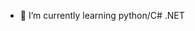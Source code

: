 - 🌱 I’m currently learning python/C# .NET


<!---
nazham/nazham is a ✨ special ✨ repository because its `README.md` (this file) appears on your GitHub profile.
You can click the Preview link to take a look at your changes.
--->
